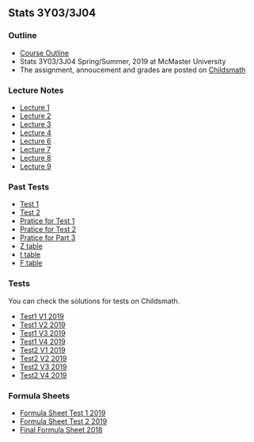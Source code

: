 ## Stats 3Y03/3J04    

### Outline
* [Course Outline](https://muu24.github.io/Stats3Y3J_2019/Course_Outline_3y2019.pdf)
* Stats 3Y03/3J04 Spring/Summer, 2019 at McMaster University
* The assignment, annoucement and grades are posted on [Childsmath](https://www.childsmath.ca/childsa/forms/main_login.php)

### Lecture Notes
* [Lecture 1](https://muu24.github.io/Stats3Y3J_2019/Lecture1.pdf)
* [Lecture 2](https://muu24.github.io/Stats3Y3J_2019/Lecture2.pdf)
* [Lecture 3](https://muu24.github.io/Stats3Y3J_2019/Lecture3.pdf)
* [Lecture 4](https://muu24.github.io/Stats3Y3J_2019/Lecture4.pdf)
* [Lecture 6](https://muu24.github.io/Stats3Y3J_2019/Lecture6.pdf)
* [Lecture 7](https://muu24.github.io/Stats3Y3J_2019/Lecture7.pdf)
* [Lecture 8](https://muu24.github.io/Stats3Y3J_2019/Lecture8.pdf)
* [Lecture 9](https://muu24.github.io/Stats3Y3J_2019/Lecture9.pdf)

### Past Tests
* [Test 1](https://muu24.github.io/Stats3Y3J_2019/Test1.pdf)
* [Test 2](https://muu24.github.io/Stats3Y3J_2019/Test2_V1.pdf)
* [Pratice for Test 1](https://muu24.github.io/Stats3Y3J_2019/Sample_Test1.pdf)
* [Pratice for Test 2](https://muu24.github.io/Stats3Y3J_2019/Sample_Test_2.pdf)
* [Pratice for Part 3](https://muu24.github.io/Stats3Y3J_2019/Sample_test_part_3.pdf)
* [Z table](https://muu24.github.io/Stats3Y3J_2019/Ztable.pdf)
* [t table](https://muu24.github.io/Stats3Y3J_2019/ttable.pdf)
* [F table](https://muu24.github.io/Stats3Y3J_2019/FTable.pdf)

### Tests

You can check the solutions for tests on Childsmath.

* [Test1 V1 2019](https://muu24.github.io/Stats3Y3J_2019/Test1_v1.pdf)
* [Test1 V2 2019](https://muu24.github.io/Stats3Y3J_2019/Test1_v2.pdf)
* [Test1 V3 2019](https://muu24.github.io/Stats3Y3J_2019/Test1_v3.pdf)
* [Test1 V4 2019](https://muu24.github.io/Stats3Y3J_2019/Test1_v4.pdf)
* [Test2 V1 2019](https://muu24.github.io/Stats3Y3J_2019/Test2_v1.pdf)
* [Test2 V2 2019](https://muu24.github.io/Stats3Y3J_2019/Test2_v2.pdf)
* [Test2 V3 2019](https://muu24.github.io/Stats3Y3J_2019/Test2_v3.pdf)
* [Test2 V4 2019](https://muu24.github.io/Stats3Y3J_2019/Test2_v4.pdf)

### Formula Sheets

* [Formula Sheet Test 1 2019](https://muu24.github.io/Stats3Y3J_2019/Test1_formula_sheet.pdf)
* [Formula Sheet Test 2 2019](https://muu24.github.io/Stats3Y3J_2019/Test2_formulasheet.pdf)
* [Final Formula Sheet 2018](https://muu24.github.io/Stats3Y03_Summer_2018/notes/final_formula_sheet.pdf)

